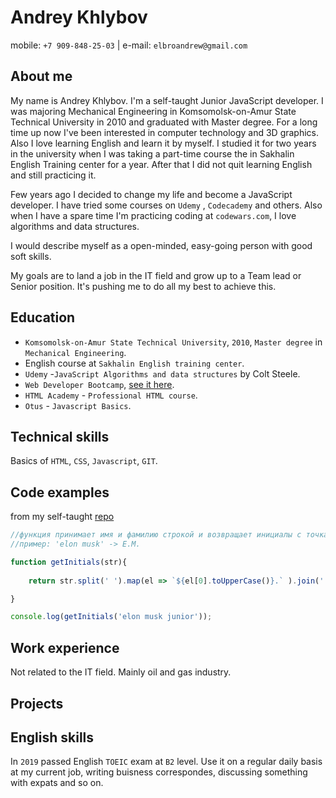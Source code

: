 # Andrey Khlybov

mobile: `+7 909-848-25-03` | e-mail: `elbroandrew@gmail.com`

## About me

My name is Andrey Khlybov. I'm a self-taught Junior JavaScript developer. I was majoring Mechanical Engineering in Komsomolsk-on-Amur State Technical University in 2010 and graduated with Master degree. For a long time up now I've been interested in computer technology and 3D graphics. Also I love learning English and learn it by myself. I studied it for two years in the university when I was taking a part-time course the in Sakhalin English Training center for a year. After that I did not quit learning English and still practicing it.

Few years ago I decided to change my life and become a JavaScript developer. I have tried some courses on `Udemy` , `Codecademy` and others. Also when I have a spare time I'm practicing coding at `codewars.com`, I love algorithms and data structures.

I would describe myself as a open-minded, easy-going person with good soft skills. 

My goals are to land a job in the IT field and grow up to a Team lead or Senior position. It's pushing me to do all my best to achieve this. 

## Education
- `Komsomolsk-on-Amur State Technical University`, `2010`, `Master degree` in `Mechanical Engineering`.
- English course at `Sakhalin English training center`. 
- `Udemy` -`JavaScript Algorithms and data structures` by Colt Steele.
- `Web Developer Bootcamp`, [see it here](https://andoraibu.github.io/yelpcamp/).
- `HTML Academy` - `Professional HTML course`.
- `Otus` - `Javascript Basics`.

## Technical skills
Basics of `HTML`, `CSS`, `Javascript`, `GIT`.

## Code examples
from my self-taught [repo](https://github.com/Andoraibu/js-algorithms-and-data-structures/blob/master/)
```javascript
//функция принимает имя и фамилию строкой и возвращает инициалы с точками
//пример: 'elon musk' -> E.M.

function getInitials(str){
    
    return str.split(' ').map(el => `${el[0].toUpperCase()}.` ).join('');

}

console.log(getInitials('elon musk junior'));
```

## Work experience
Not related to the IT field. Mainly oil and gas industry.

## Projects

## English skills
In `2019` passed English `TOEIC` exam at `B2` level. Use it on a regular daily basis at my current job, writing buisness correspondes, discussing something with expats and so on.